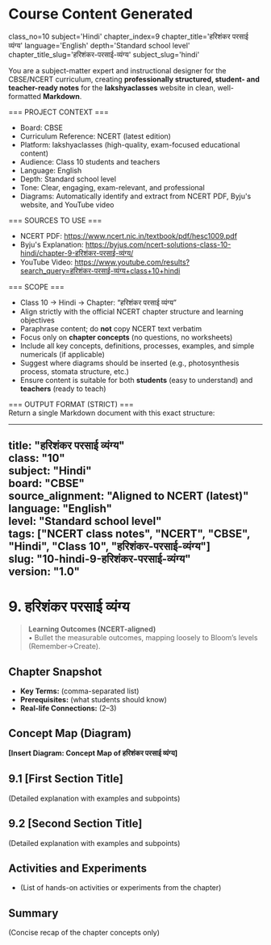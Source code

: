 # Course Content Generated

class_no=10
subject='Hindi'
chapter_index=9
chapter_title='हरिशंकर परसाई व्यंग्य'
language='English'
depth='Standard school level'
chapter_title_slug='हरिशंकर-परसाई-व्यंग्य'
subject_slug='hindi'

You are a subject-matter expert and instructional designer for the CBSE/NCERT curriculum, creating **professionally structured, student- and teacher-ready notes** for the **lakshyaclasses** website in clean, well-formatted **Markdown**.

=== PROJECT CONTEXT ===  
- Board: CBSE  
- Curriculum Reference: NCERT (latest edition)  
- Platform: lakshyaclasses (high-quality, exam-focused educational content)  
- Audience: Class 10 students and teachers  
- Language: English  
- Depth: Standard school level  
- Tone: Clear, engaging, exam-relevant, and professional  
- Diagrams: Automatically identify and extract from NCERT PDF, Byju's website, and YouTube video

=== SOURCES TO USE ===  
- NCERT PDF: https://www.ncert.nic.in/textbook/pdf/hesc1009.pdf  
- Byju's Explanation: https://byjus.com/ncert-solutions-class-10-hindi/chapter-9-हरिशंकर-परसाई-व्यंग्य/  
- YouTube Video: https://www.youtube.com/results?search_query=हरिशंकर-परसाई-व्यंग्य+class+10+hindi

=== SCOPE ===  
- Class 10 → Hindi → Chapter: “हरिशंकर परसाई व्यंग्य”  
- Align strictly with the official NCERT chapter structure and learning objectives  
- Paraphrase content; do **not** copy NCERT text verbatim  
- Focus only on **chapter concepts** (no questions, no worksheets)  
- Include all key concepts, definitions, processes, examples, and simple numericals (if applicable)  
- Suggest where diagrams should be inserted (e.g., photosynthesis process, stomata structure, etc.)  
- Ensure content is suitable for both **students** (easy to understand) and **teachers** (ready to teach)

=== OUTPUT FORMAT (STRICT) ===  
Return a single Markdown document with this exact structure:

---
title: "हरिशंकर परसाई व्यंग्य"  
class: "10"  
subject: "Hindi"  
board: "CBSE"  
source_alignment: "Aligned to NCERT (latest)"  
language: "English"  
level: "Standard school level"  
tags: ["NCERT class notes", "NCERT", "CBSE", "Hindi", "Class 10", "हरिशंकर-परसाई-व्यंग्य"]  
slug: "10-hindi-9-हरिशंकर-परसाई-व्यंग्य"  
version: "1.0"  
---

# 9. हरिशंकर परसाई व्यंग्य

> **Learning Outcomes (NCERT-aligned)**  
> • Bullet the measurable outcomes, mapping loosely to Bloom’s levels (Remember→Create).

## Chapter Snapshot  
- **Key Terms:** (comma-separated list)  
- **Prerequisites:** (what students should know)  
- **Real-life Connections:** (2–3)

## Concept Map (Diagram)  
<!-- Diagram will be extracted from sources. Placeholder below. -->  
**[Insert Diagram: Concept Map of हरिशंकर परसाई व्यंग्य]**

## 9.1 [First Section Title]  
(Detailed explanation with examples and subpoints)

## 9.2 [Second Section Title]  
(Detailed explanation with examples and subpoints)

## Activities and Experiments  
- (List of hands-on activities or experiments from the chapter)

## Summary  
(Concise recap of the chapter concepts only)


<!-- End of Course Content -->